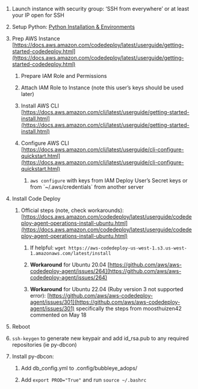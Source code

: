 1.  Launch instance with security group: ‘SSH from everywhere’ or at least your IP open for SSH
    
2.  Setup Python: [Python Installation & Environments](404488222.html)
    
3.  Prep AWS Instance [https://docs.aws.amazon.com/codedeploy/latest/userguide/getting-started-codedeploy.html](https://docs.aws.amazon.com/codedeploy/latest/userguide/getting-started-codedeploy.html)
    
    1.  Prepare IAM Role and Permissions
        
    2.  Attach IAM Role to Instance (note this user’s keys should be used later)
        
    3.  Install AWS CLI [https://docs.aws.amazon.com/cli/latest/userguide/getting-started-install.html](https://docs.aws.amazon.com/cli/latest/userguide/getting-started-install.html)
        
    4.  Configure AWS CLI [https://docs.aws.amazon.com/cli/latest/userguide/cli-configure-quickstart.html](https://docs.aws.amazon.com/cli/latest/userguide/cli-configure-quickstart.html)
        
        1.  `aws configure` with keys from IAM Deploy User’s Secret keys or from \`~/.aws/credentials\` from another server
            
4.  Install Code Deploy
    
    1.  Official steps (note, check workarounds): [https://docs.aws.amazon.com/codedeploy/latest/userguide/codedeploy-agent-operations-install-ubuntu.html](https://docs.aws.amazon.com/codedeploy/latest/userguide/codedeploy-agent-operations-install-ubuntu.html)
        
        1.  If helpful: `wget https://aws-codedeploy-us-west-1.s3.us-west-1.amazonaws.com/latest/install`
            
        2.  **Workaround** for Ubuntu 20.04 [https://github.com/aws/aws-codedeploy-agent/issues/264](https://github.com/aws/aws-codedeploy-agent/issues/264)
            
        3.  **Workaround** for Ubuntu 22.04 (Ruby version 3 not supported error): [https://github.com/aws/aws-codedeploy-agent/issues/301](https://github.com/aws/aws-codedeploy-agent/issues/301) specifically the steps from moosthuizen42 commented on May 18
            
5.  Reboot
    
6.  `ssh-keygen` to generate new keypair and add id\_rsa.pub to any required repositories (ie py-dbcon)
    
7.  Install py-dbcon:
    
    1.  Add db\_config.yml to .config/bubbleye\_adops/
        
    2.  Add `export PROD="True"` and run `source ~/.bashrc`
